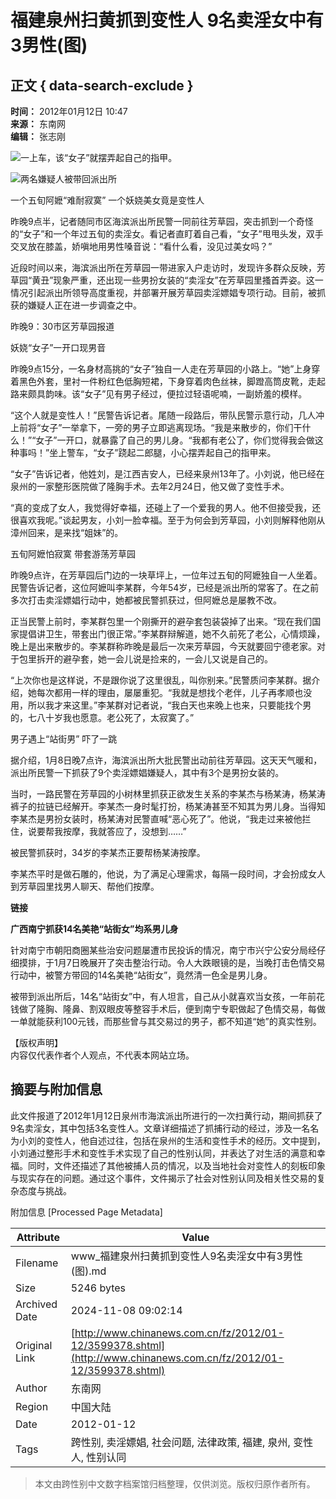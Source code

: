 # 福建泉州扫黄抓到变性人 9名卖淫女中有3男性(图)

## 正文 { data-search-exclude }


**时间：** 2012年01月12日 10:47  
**来源：** 东南网  
**编辑：** 张志刚  

![一上车，该“女子”就摆弄起自己的指甲。](http://www.chinanews.com/2012/0112/2012112104435.jpg)

![两名嫌疑人被带回派出所](http://www.chinanews.com/2012/0112/2012112104452.jpg)

一个五旬阿嬷“难耐寂寞” 一个妖娆美女竟是变性人

昨晚9点半，记者随同市区海滨派出所民警一同前往芳草园，突击抓到一个奇怪的“女子”和一个年过五旬的卖淫女。看记者直盯着自己看，“女子”甩甩头发，双手交叉放在膝盖，娇嗔地用男性嗓音说：“看什么看，没见过美女吗？”

近段时间以来，海滨派出所在芳草园一带进家入户走访时，发现许多群众反映，芳草园“黄丑”现象严重，还出现一些男扮女装的“卖淫女”在芳草园里搔首弄姿。这一情况引起派出所领导高度重视，并部署开展芳草园卖淫嫖娼专项行动。目前，被抓获的嫌疑人正在进一步调查之中。

昨晚9：30市区芳草园报道

妖娆“女子”一开口现男音

昨晚9点15分，一名身材高挑的“女子”独自一人走在芳草园的小路上。“她”上身穿着黑色外套，里衬一件粉红色低胸短裙，下身穿着肉色丝袜，脚蹬高筒皮靴，走起路来颇具韵味。该“女子”见有男子经过，便拉过轻语呢喃，一副娇羞的模样。

“这个人就是变性人！”民警告诉记者。尾随一段路后，带队民警示意行动，几人冲上前将“女子”一举拿下，一旁的男子立即逃离现场。“我是来散步的，你们干什么！”“女子”一开口，就暴露了自己的男儿身。“我都有老公了，你们觉得我会做这种事吗！”坐上警车，“女子”跷起二郎腿，小心摆弄起自己的指甲来。

“女子”告诉记者，他姓刘，是江西吉安人，已经来泉州13年了。小刘说，他已经在泉州的一家整形医院做了隆胸手术。去年2月24日，他又做了变性手术。

“真的变成了女人，我觉得好幸福，还碰上了一个爱我的男人。他不但接受我，还很喜欢我呢。”谈起男友，小刘一脸幸福。至于为何会到芳草园，小刘则解释他刚从漳州回来，是来找“姐妹”的。

五旬阿嬷怕寂寞 带套游荡芳草园

昨晚9点许，在芳草园后门边的一块草坪上，一位年过五旬的阿嬷独自一人坐着。民警告诉记者，这位阿嬷叫李某群，今年54岁，已经是派出所的常客了。在之前多次打击卖淫嫖娼行动中，她都被民警抓获过，但阿嬷总是屡教不改。

正当民警上前时，李某群包里一个刚撕开的避孕套包装袋掉了出来。“现在我们国家提倡讲卫生，带套出门很正常。”李某群辩解道，她不久前死了老公，心情烦躁，晚上是出来散步的。李某群称昨晚是最后一次来芳草园，今天就要回宁德老家。对于包里拆开的避孕套，她一会儿说是捡来的，一会儿又说是自己的。

“上次你也是这样说，不是跟你说了这里很乱，叫你别来。”民警质问李某群。据介绍，她每次都用一样的理由，屡屡重犯。“我就是想找个老伴，儿子再孝顺也没用，所以我才来这里。”李某群对记者说，“我白天也来晚上也来，只要能找个男的，七八十岁我也愿意。老公死了，太寂寞了。”

男子遇上“站街男” 吓了一跳

据介绍，1月8日晚7点许，海滨派出所大批民警出动前往芳草园。这天天气暖和，派出所民警一下抓获了9个卖淫嫖娼嫌疑人，其中有3个是男扮女装的。

当时，一路民警在芳草园的小树林里抓获正欲发生关系的李某杰与杨某涛，杨某涛裤子的拉链已经解开。李某杰一身时髦打扮，杨某涛甚至不知其为男儿身。当得知李某杰是男扮女装时，杨某涛对民警直喊“恶心死了”。他说，“我走过来被他拦住，说要帮我按摩，我就答应了，没想到……”

被民警抓获时，34岁的李某杰正要帮杨某涛按摩。

李某杰平时是做石雕的，他说，为了满足心理需求，每隔一段时间，才会扮成女人到芳草园里找男人聊天、帮他们按摩。

**链接**

**广西南宁抓获14名美艳“站街女”均系男儿身**

针对南宁市朝阳商圈某些治安问题屡遭市民投诉的情况，南宁市兴宁公安分局经仔细摸排，于1月7日晚展开了突击整治行动。令人大跌眼镜的是，当晚打击色情交易行动中，被警方带回的14名美艳“站街女”，竟然清一色全是男儿身。

被带到派出所后，14名“站街女”中，有人坦言，自己从小就喜欢当女孩，一年前花钱做了隆胸、隆鼻、割双眼皮等整容手术后，便到南宁专职做起了色情交易，每做一单就能获利100元钱，而那些曾与其交易过的男子，都不知道“她”的真实性别。

【版权声明】  
内容仅代表作者个人观点，不代表本网站立场。

## 摘要与附加信息

<!-- tcd_abstract -->
此文件报道了2012年1月12日泉州市海滨派出所进行的一次扫黄行动，期间抓获了9名卖淫女，其中包括3名变性人。文章详细描述了抓捕行动的经过，涉及一名名为小刘的变性人，他自述过往，包括在泉州的生活和变性手术的经历。文中提到，小刘通过整形手术和变性手术实现了自己的性别认同，并表达了对生活的满意和幸福。同时，文件还描述了其他被捕人员的情况，以及当地社会对变性人的刻板印象与现实存在的问题。通过这个事件，文件揭示了社会对性别认同及相关性交易的复杂态度与挑战。
<!-- tcd_abstract_end -->

附加信息 [Processed Page Metadata]

| Attribute       | Value                                  |
|-----------------|----------------------------------------|
| Filename        | www_福建泉州扫黄抓到变性人9名卖淫女中有3男性(图).md                             |
| Size            | 5246 bytes                           |
| Archived Date   | 2024-11-08 09:02:14                             |
| Original Link   | [http://www.chinanews.com.cn/fz/2012/01-12/3599378.shtml](http://www.chinanews.com.cn/fz/2012/01-12/3599378.shtml)                       |
| Author          | 东南网                               |
| Region          | 中国大陆                               |
| Date            | 2012-01-12                                 |
| Tags            | 跨性别, 卖淫嫖娼, 社会问题, 法律政策, 福建, 泉州, 变性人, 性别认同                                 |
>
> 本文由跨性别中文数字档案馆归档整理，仅供浏览。版权归原作者所有。
>